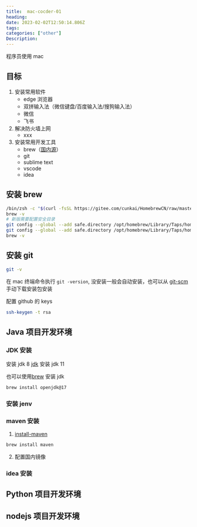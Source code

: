 ```yaml
---
title:  mac-cocder-01
heading:  
date: 2023-02-02T12:50:14.806Z
tags: 
categories: ["other"]
Description:  
---
```


程序员使用 mac

## 目标
1. 安装常用软件
    - edge 浏览器
    - 双拼输入法（微信键盘/百度输入法/搜狗输入法）
    - 微信
    - 飞书
2. 解决防火墙上网
    - xxx
3. 安装常用开发工具
    - brew（[国内源](https://zhuanlan.zhihu.com/p/111014448)）
    - git
    - sublime text
    - vscode
    - idea



## 安装 brew

```bash
/bin/zsh -c "$(curl -fsSL https://gitee.com/cunkai/HomebrewCN/raw/master/Homebrew.sh)"
brew -v
# 新版需要配置安全目录
git config --global --add safe.directory /opt/homebrew/Library/Taps/homebrew/homebrew-core
git config --global --add safe.directory /opt/homebrew/Library/Taps/homebrew/homebrew-cask
brew -v
```

## 安装 git
```bash
git -v
```
在 mac 终端命令执行 `git -version`, 没安装一般会自动安装，也可以从 [git-scm](https://git-scm.com/download/mac) 手动下载安装包安装


配置 github 的 keys
```bash
ssh-keygen -t rsa
```

## Java 项目开发环境

### JDK 安装
安装 jdk 8 [jdk](https://gitee.com/smile365/blog/blob/master/macos-jdk.md)
安装 jdk 11

 也可以使用[brew](https://zhuanlan.zhihu.com/p/611351908) 安装 jdk
```bash
brew install openjdk@17  
```

### 安装 jenv


### maven 安装
1. [install-maven](https://gitee.com/smile365/blog/blob/master/maven.md)
```bash
brew install maven
```
2. 配置国内镜像


### idea 安装


## Python 项目开发环境



## nodejs 项目开发环境

